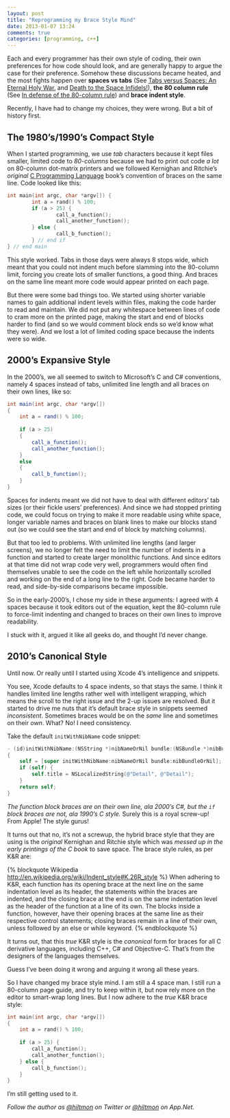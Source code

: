 ```yaml
---
layout: post
title: "Reprogramming my Brace Style Mind"
date: 2013-01-07 13:24
comments: true
categories: [programming, c++]
---
```


Each and every programmer has their own style of coding, their own preferences for how code should look, and are generally happy to argue the case for their preference. Somehow these discussions became heated, and the most fights happen over **spaces vs tabs** (See [Tabs versus Spaces: An Eternal Holy War.](http://www.jwz.org/doc/tabs-vs-spaces.html) and [Death to the Space Infidels!](http://www.codinghorror.com/blog/2009/04/death-to-the-space-infidels.html)), **the 80 column rule** (See [In defense of the 80-column rule](http://zuzu-curl.blogspot.com/2010/02/in-defense-of-80-column-rule.html)) and **brace indent style**.

Recently, I have had to change my choices, they were wrong. But a bit of history first.

## The 1980’s/1990’s Compact Style

When I started programming, we use *tab* characters because it kept files smaller, limited code to *80-columns* because we had to print out code *a lot* on 80-column dot-matrix printers and we followed Kernighan and Ritchie’s *original* [C Programming Language](http://www.amazon.com/gp/product/0131103628/ref=as_li_qf_sp_asin_il_tl?ie=UTF8&tag=hiltmon-20&linkCode=as2&camp=1789&creative=9325&creativeASIN=0131103628) book’s convention of braces on the same line. Code looked like this:

``` c
int main(int argc, char *argv[]) {
        int a = rand() % 100;
        if (a > 25) {
                call_a_function();
                call_another_function();
        } else {
                call_b_function();
        } // end if
} // end main
```

This style worked. Tabs in those days were always 8 stops wide, which meant that you could not indent much before slamming into the 80-column limit, forcing you create lots of smaller functions, a good thing. And braces on the same line meant more code would appear printed on each page.

But there were some bad things too. We started using shorter variable names to gain additional indent levels within files, making the code harder to read and maintain. We did not put any whitespace between lines of code to cram more on the printed page, making the start and end of blocks harder to find (and so we would comment block ends so we’d know what they were). And we lost a lot of limited coding space because the indents were so wide.

## 2000’s Expansive Style

In the 2000’s, we all seemed to switch to Microsoft’s C and C# conventions, namely 4 spaces instead of tabs, unlimited line length and all braces on their own lines, like so:

``` c#
int main(int argc, char *argv[])
{
    int a = rand() % 100;
	
    if (a > 25)
    {
        call_a_function();
        call_another_function();
    } 
    else
    {
        call_b_function();
    }
}
```

Spaces for indents meant we did not have to deal with different editors’ tab sizes (or their fickle users’ preferences). And since we had stopped printing code, we could focus on trying to make it more readable using white space, longer variable names and braces on blank lines to make our blocks stand out (so we could see the start and end of block by matching columns).

But that too led to problems. With unlimited line lengths (and larger screens), we no longer felt the need to limit the number of indents in a function and started to create larger monolithic functions. And since editors at that time did not wrap code very well, programmers would often find themselves unable to see the code on the left while horizontally scrolled and working on the end of a long line to the right. Code became harder to read, and side-by-side comparisons became impossible.

So in the early-2000’s, I chose my side in these arguments: I agreed with 4 spaces because it took editors out of the equation, kept the 80-column rule to force-limit indenting and changed to braces on their own lines to improve readability.

I stuck with it, argued it like all geeks do, and thought I’d never change.

## 2010’s Canonical Style

Until now. Or really until I started using Xcode 4’s intelligence and snippets.

You see, Xcode defaults to 4 space indents, so that stays the same. I think it handles limited line lengths rather well with intelligent wrapping, which means the scroll to the right issue and the 2-up issues are resolved. But it started to drive me nuts that it’s default brace style in snippets seemed *inconsistent*. Sometimes braces would be on the *same* line and sometimes on their *own*. What? No! I need consistency.

Take the default `initWithNibName` code snippet:

``` objective-c
- (id)initWithNibName:(NSString *)nibNameOrNil bundle:(NSBundle *)nibBundleOrNil
{
    self = [super initWithNibName:nibNameOrNil bundle:nibBundleOrNil];
    if (self) {
        self.title = NSLocalizedString(@"Detail", @"Detail");
    }
    return self;
}
```

*The function block braces are on their own line, ala 2000’s C#, but the `if` block braces are not, ala 1990’s C style.* Surely this is a royal screw-up! From Apple! The style gurus!

It turns out that no, it’s not a screwup, the hybrid brace style that they are using is the *original* Kernighan and Ritchie style which was *messed up in the early printings of the C book* to save space. The brace style rules, as per K&R are:

{% blockquote Wikipedia http://en.wikipedia.org/wiki/Indent_style#K.26R_style %}
When adhering to K&R, each function has its opening brace at the next line on the same indentation level as its header, the statements within the braces are indented, and the closing brace at the end is on the same indentation level as the header of the function at a line of its own. The blocks inside a function, however, have their opening braces at the same line as their respective control statements; closing braces remain in a line of their own, unless followed by an else or while keyword.
{% endblockquote %}

It turns out, that this *true* K&R style is the *canonical* form for braces for all C derivative languages, including C++, C# and Objective-C. That’s from the designers of the languages themselves.

Guess I’ve been doing it wrong and arguing it wrong all these years.

So I have changed my brace style mind. I am still a 4 space man. I still run a 80-column page guide, and try to keep within it, but now rely more on the editor to smart-wrap long lines. But I now adhere to the *true* K&R brace style:

``` c
int main(int argc, char *argv[]) 
{
    int a = rand() % 100;
		
    if (a > 25) {
        call_a_function();
        call_another_function();
    } else {
        call_b_function();
    }
}
```

I’m still getting used to it.

*Follow the author as [@hiltmon](https://twitter.com/hiltmon) on Twitter or [@hiltmon](http://alpha.app.net/hiltmon) on App.Net.*